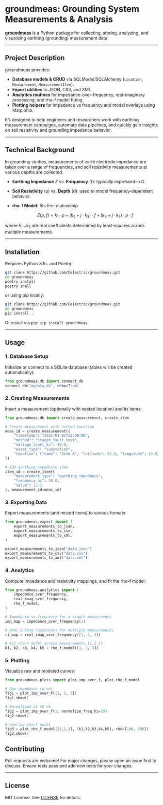 # groundmeas: Grounding System Measurements & Analysis

**groundmeas** is a Python package for collecting, storing, analyzing, and visualizing earthing (grounding) measurement data.

---

## Project Description

groundmeas provides:

* **Database models & CRUD** via SQLModel/SQLAlchemy (`Location`, `Measurement`, `MeasurementItem`).
* **Export utilities** to JSON, CSV, and XML.
* **Analytics routines** for impedance-over-frequency, real–imaginary processing, and rho–f model fitting.
* **Plotting helpers** for impedance vs frequency and model overlays using Matplotlib.

It’s designed to help engineers and researchers work with earthing measurement campaigns, automate data pipelines, and quickly gain insights on soil resistivity and grounding impedance behavior.

---

## Technical Background

In grounding studies, measurements of earth electrode impedance are taken over a range of frequencies, and soil resistivity measurements at various depths are collected.

* **Earthing Impedance** $Z$ vs. **Frequency** (f): typically expressed in Ω.
* **Soil Resistivity** (ρ) vs. **Depth** (d): used to model frequency‑dependent behavior.
* **rho–f Model**: fits the relationship

  $$
  Z(ρ, f) = k_1·ρ + (k_2 + j·k_3)·f + (k_4 + j·k_5)·ρ·f
  $$

where $k_1…k_5$ are real coefficients determined by least‑squares across multiple measurements.

---

## Installation

Requires Python 3.9+ and Poetry:

```bash
git clone https://github.com/Ce1ectric/groundmeas.git
cd groundmeas
poetry install
poetry shell
```

or using pip locally:
```bash
git clone https://github.com/Ce1ectric/groundmeas.git
cd groundmeas
pip install .
```

Or install via pip: `pip install groundmeas`.

---

## Usage

### 1. Database Setup

Initialize or connect to a SQLite database (tables will be created automatically):

```python
from groundmeas.db import connect_db
connect_db("mydata.db", echo=True)
```

### 2. Creating Measurements

Insert a measurement (optionally with nested location) and its items:

```python
from groundmeas.db import create_measurement, create_item

# Create measurement with nested Location
meas_id = create_measurement({
    "timestamp": "2025-01-01T12:00:00",
    "method": "staged_fault_test",
    "voltage_level_kv": 10.0,
    "asset_type": "substation",
    "location": {"name": "Site A", "latitude": 52.0, "longitude": 13.0},
})

# Add earthing impedance item
item_id = create_item({
    "measurement_type": "earthing_impedance",
    "frequency_hz": 50.0,
    "value": 12.3
}, measurement_id=meas_id)
```

### 3. Exporting Data

Export measurements (and nested items) to various formats:

```python
from groundmeas.export import (
    export_measurements_to_json,
    export_measurements_to_csv,
    export_measurements_to_xml,
)

export_measurements_to_json("data.json")
export_measurements_to_csv("data.csv")
export_measurements_to_xml("data.xml")
```

### 4. Analytics

Compute impedance and resistivity mappings, and fit the rho–f model:

```python
from groundmeas.analytics import (
    impedance_over_frequency,
    real_imag_over_frequency,
    rho_f_model,
)

# Impedance vs frequency for a single measurement
imp_map = impedance_over_frequency(1)

# Real & Imag components for multiple measurements
ri_map = real_imag_over_frequency([1, 2, 3])

# Fit rho–f model across measurements [1,2,3]
k1, k2, k3, k4, k5 = rho_f_model([1, 2, 3])
```

### 5. Plotting

Visualize raw and modeled curves:

```python
from groundmeas.plots import plot_imp_over_f, plot_rho_f_model

# Raw impedance curves
fig1 = plot_imp_over_f([1, 2, 3])
fig1.show()

# Normalized at 50 Hz
fig2 = plot_imp_over_f(1, normalize_freq_hz=50)
fig2.show()

# Overlay rho–f model
fig3 = plot_rho_f_model([1,2,3], (k1,k2,k3,k4,k5), rho=[100, 200])
fig3.show()
```

## Contributing

Pull requests are welcome!
For major changes, please open an issue first to discuss.
Ensure tests pass and add new tests for your changes.

---

## License

MIT License. See [LICENSE](LICENSE) for details.
